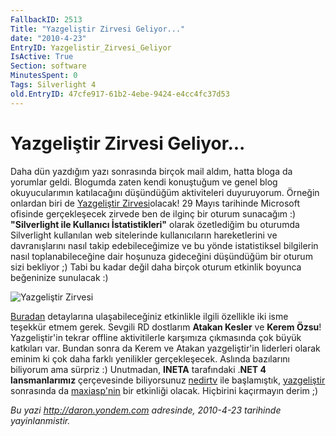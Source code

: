 ```yaml
---
FallbackID: 2513
Title: "Yazgeliştir Zirvesi Geliyor..."
date: "2010-4-23"
EntryID: Yazgelistir_Zirvesi_Geliyor
IsActive: True
Section: software
MinutesSpent: 0
Tags: Silverlight 4
old.EntryID: 47cfe917-61b2-4ebe-9424-e4cc4fc37d53
---
```

# Yazgeliştir Zirvesi Geliyor...
Daha dün yazdığım yazı sonrasında birçok mail aldım, hatta bloga da
yorumlar geldi. Blogumda zaten kendi konuştuğum ve genel blog
okuyucularımın katılacağını düşündüğüm aktiviteleri duyuruyorum. Örneğin
onlardan biri de [Yazgeliştir
Zirvesi](http://www.yazgelistir.com/Haberler/HaberDetay.aspx?hId=1000000213)olacak!
29 Mayıs tarihinde Microsoft ofisinde gerçekleşecek zirvede ben de
ilginç bir oturum sunacağım :) **"Silverlight ile Kullanıcı
İstatistikleri"** olarak özetlediğim bu oturumda Silverlight kullanılan
web sitelerinde kullanıcıların hareketlerini ve davranışlarını nasıl
takip edebileceğimize ve bu yönde istatistiksel bilgilerin nasıl
toplanabileceğine dair hoşunuza gideceğini düşündüğüm bir oturum sizi
bekliyor ;) Tabi bu kadar değil daha birçok oturum etkinlik boyunca
beğeninize sunulacak :)

![Yazgeliştir
Zirvesi](media/Yazgelistir_Zirvesi_Geliyor/22042010_1.png)

[Buradan](http://www.yazgelistir.com/Haberler/HaberDetay.aspx?hId=1000000213)
detaylarına ulaşabileceğiniz etkinlikle ilgili özellikle iki isme
teşekkür etmem gerek. Sevgili RD dostlarım **Atakan Kesler** ve **Kerem
Özsu**! Yazgeliştir'in tekrar offline aktivitilerle karşımıza çıkmasında
çok büyük katkıları var. Bundan sonra da Kerem ve Atakan yazgeliştir'in
liderleri olarak eminim ki çok daha farklı yenilikler gerçekleşecek.
Aslında bazılarını biliyorum ama sürpriz :) Unutmadan, **INETA**
tarafındaki .**NET 4 lansmanlarımız** çerçevesinde biliyorsunuz
[nedirtv](http://www.nedirtv.com/haber/nedirtvcom-Seminerleri---4-Yildonumu.aspx)
ile başlamıştık,
[yazgeliştir](http://www.yazgelistir.com/Haberler/HaberDetay.aspx?hId=1000000213)
sonrasında da
[maxiasp'nin](http://www.maxiasp.net/maxiasp_net_net_4_0_launch.aspx)
bir etkinliği olacak. Hiçbirini kaçırmayın derim ;)



*Bu yazi http://daron.yondem.com adresinde, 2010-4-23 tarihinde yayinlanmistir.*
